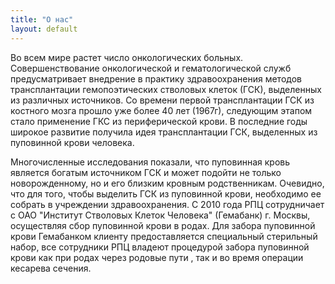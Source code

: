 ```yaml
---
title: "О нас"
layout: default
---
```

Во всем мире растет число онкологических больных. Совершенствование онкологической и гематологической служб предусматривает внедрение в практику здравоохранения методов трансплантации гемопоэтических стволовых клеток (ГСК), выделенных из различных источников. Со времени первой трансплантации ГСК из костного мозга прошло уже более 40 лет (1967г), следующим этапом стало применение ГКС из периферической крови. В последние годы широкое развитие получила идея трансплантации ГСК, выделенных из пуповинной крови человека.

Многочисленные исследования показали, что пуповинная кровь является богатым источником ГСК и может подойти не только новорожденному, но и его близким кровным родственникам. Очевидно, что для того, чтобы выделить ГСК из пуповинной крови, необходимо ее собрать в учреждении здравоохранения. С 2010 года РПЦ сотрудничает с ОАО "Институт Стволовых Клеток Человека" (Гемабанк) г. Москвы, осуществляя сбор пуповинной крови в родах. Для забора пуповинной крови Гемабанком клиенту предоставляется специальный стерильный набор, все сотрудники РПЦ владеют процедурой забора пуповинной крови как при родах через родовые пути , так и во время операции кесарева сечения.